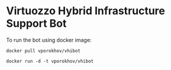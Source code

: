 # Virtuozzo Hybrid Infrastructure Support Bot
To run the bot using docker image:

    docker pull vporokhov/vhibot

    docker run -d -t vporokhov/vhibot
